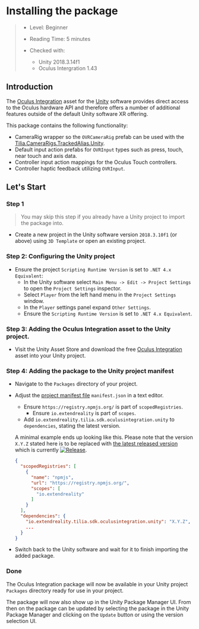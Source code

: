 # Installing the package

> * Level: Beginner
>
> * Reading Time: 5 minutes
>
> * Checked with:
>   * Unity 2018.3.14f1
>   * Oculus Intergration 1.43

## Introduction

The [Oculus Integration] asset for the [Unity] software provides direct access to the Oculus hardware API and therefore offers a number of additional features outside of the default Unity software XR offering.

This package contains the following functionality:

* CameraRig wrapper so the `OVRCameraRig` prefab can be used with the [Tilia.CameraRigs.TrackedAlias.Unity].
* Default input action prefabs for `OVRInput` types such as press, touch, near touch and axis data.
* Controller input action mappings for the Oculus Touch controllers.
* Controller haptic feedback utilizing `OVRInput`.

## Let's Start

### Step 1

> You may skip this step if you already have a Unity project to import the package into.

* Create a new project in the Unity software version `2018.3.10f1` (or above) using `3D Template` or open an existing project.

### Step 2: Configuring the Unity project

* Ensure the project `Scripting Runtime Version` is set to `.NET 4.x Equivalent`:
  * In the Unity software select `Main Menu -> Edit -> Project Settings` to open the `Project Settings` inspector.
  * Select `Player` from the left hand menu in the `Project Settings` window.
  * In the `Player` settings panel expand `Other Settings`.
  * Ensure the `Scripting Runtime Version` is set to `.NET 4.x Equivalent`.

### Step 3: Adding the Oculus Integration asset to the Unity project.

* Visit the Unity Asset Store and download the free [Oculus Integration] asset into your Unity project.

### Step 4: Adding the package to the Unity project manifest

* Navigate to the `Packages` directory of your project.
* Adjust the [project manifest file][Project-Manifest] `manifest.json` in a text editor.
  * Ensure `https://registry.npmjs.org/` is part of `scopedRegistries`.
    * Ensure `io.extendreality` is part of `scopes`.
  * Add `io.extendreality.tilia.sdk.oculusintegration.unity` to `dependencies`, stating the latest version.

  A minimal example ends up looking like this. Please note that the version `X.Y.Z` stated here is to be replaced with [the latest released version][Latest-Release] which is currently [![Release][Version-Release]][Releases].
  ```json
  {
    "scopedRegistries": [
      {
        "name": "npmjs",
        "url": "https://registry.npmjs.org/",
        "scopes": [
          "io.extendreality"
        ]
      }
    ],
    "dependencies": {
      "io.extendreality.tilia.sdk.oculusintegration.unity": "X.Y.Z",
      ...
    }
  }
  ```
* Switch back to the Unity software and wait for it to finish importing the added package.

### Done

The Oculus Integration package will now be available in your Unity project `Packages` directory ready for use in your project.

The package will now also show up in the Unity Package Manager UI. From then on the package can be updated by selecting the package in the Unity Package Manager and clicking on the `Update` button or using the version selection UI.

[Oculus Integration]: https://assetstore.unity.com/packages/tools/integration/oculus-integration-82022
[Unity]: https://unity3d.com/
[Tilia.CameraRigs.TrackedAlias.Unity]: https://github.com/ExtendRealityLtd/Tilia.CameraRigs.TrackedAlias.Unity
[Unity Package Manager]: https://docs.unity3d.com/Manual/upm-ui.html
[Project-Manifest]: https://docs.unity3d.com/Manual/upm-manifestPrj.html
[Version-Release]: https://img.shields.io/github/release/ExtendRealityLtd/Tilia.SDK.OculusIntegration.Unity.svg
[Releases]: ../../../../../releases
[Latest-Release]: ../../../../../releases/latest